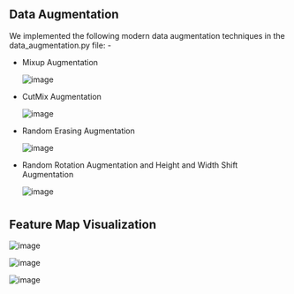 ## Data Augmentation

We implemented the following modern data augmentation techniques in the data_augmentation.py file: -
* Mixup Augmentation

     ![image](https://user-images.githubusercontent.com/86690305/206849187-1bb83ed3-40e5-47a2-8962-009f4d2f87ce.png)
     

* CutMix Augmentation

     ![image](https://user-images.githubusercontent.com/86690305/206849195-dd5dfd44-6d1a-4b60-9266-ccdc03edb9e7.png)
     

* Random Erasing Augmentation

     ![image](https://user-images.githubusercontent.com/86690305/206849202-b4038db2-0547-4741-8e59-36366acae1f8.png)
     

* Random Rotation Augmentation and Height and Width Shift Augmentation

     ![image](https://user-images.githubusercontent.com/86690305/206849213-d1956fc7-2784-4ad3-a570-8bc21a725759.png)

#   
#     

## Feature Map Visualization
![image](https://user-images.githubusercontent.com/86690305/206849584-6841b135-5918-4bdf-a37d-c9c99eed1296.png)


![image](https://user-images.githubusercontent.com/86690305/206849449-b633c587-56aa-4a8c-8fd2-a55cee575bee.png)

![image](https://user-images.githubusercontent.com/86690305/206849469-a8af6be8-5fbc-4e48-806d-0e46fc0fb52d.png)

